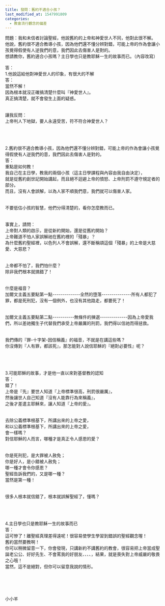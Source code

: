 ```yaml
---
title: 發問：舊約不適合小孩？
last_modified_at: 1547991809
categories:
  - 教會流行觀念的偏差
---
```


問題：我和未信者討論聖經，他說舊約的上帝和神愛世人不同，他對此很不解。<br>他說，舊約很不適合教導小孩，因為他們還不懂分辨對錯，可能上帝的作為會讓小孩覺得假使有人逆我們的意，我們因此去傷害人是對的。<br>想請教你，舊約適合小孩嗎？主日學也只是教耶穌一生的故事而已。（內容改寫）<br><!--more--><br>答：<br>1.他說這給他對神愛世人的印象，有很大的不解<br>答：<br>當然不解！<br>因為根本就沒正確搞清楚什麼叫『神愛世人』。<br>真正搞清楚，就不會發生上面的疑惑。<br> <br><br>讓我反問：<br>上帝判人下地獄，要人永遠受苦，符不符合神愛世人？<br> <br> <br><br><br>2.舊約很不適合教導小孩，因為他們還不懂分辨對錯，可能上帝的作為會讓小孩覺得假使有人逆我們的意，我們因此去傷害人是對的。<br>答：<br>重點是如何教！<br>我自己在主日學，教我的兩個小孩（這主日學課程與內容由我自由決定），<br>就是從舊約創世記開始講起，而且絕不迴避上帝的憤怒、上帝刑罰不遵守規定者的部分。<br>而且，沒有人會誤解，以為人家不順我們意，我們就可以傷害人家。<br> <br><br>不要低估小孩的智慧，他們分得清楚的，看你怎麼教而已。<br> <br><br>事實上，請問：<br>上帝對人類的啟示，是從新約開始，還是從舊約開始？<br>上帝難道不怕人家誤解祂在舊約裡的「殘暴」？<br>為什麼舊約聖經裡，以色列人不會誤解，還不斷稱頌這個「殘暴」的上帝是大慈愛、大慈悲？<br> <br><br>上帝都不怕了，我們怕什麼？<br>除非我們根本就搞錯了！<br> <br><br>什麼是福音？<br>加爾文主義五要點第一點--------------全然的墮落---------------所有人都犯了罪，都是死刑犯，沒有一個例外，也沒有其他路走，都要死了！<br> <br><br>加爾文主義五要點第二點-----------無條件的揀選--------------因為上帝愛我們，所以差祂獨生子代替我們承受上帝嚴厲的刑罰，我們得以信祂而得拯救。<br> <br><br>我們傳的『罪-十字架-因信稱義』的福音，不就是在講這些嗎？<br>你沒傳到『人有罪，都該死』，那怎能對人說信耶穌的『絕對必要性』呢？<br> <br> <br><br><br>3.可能耶穌的故事，才是他一直以來對基督教的認知<br>答：<br>錯了！<br>上帝是『先』要世人知道『上帝標準很高，刑罰很嚴厲』，<br>然後讓世人自己知道『沒有人能靠行為來稱義』，<br>之後才差遣主耶穌來，讓人知道『上帝的愛』。<br> <br><br>去除公義標準根基下，所講出來的上帝之愛，<br>和以公義標準根基下，所講出來的上帝之愛，<br>會一樣嗎？<br>對信耶穌的人而言，哪種才是真正令人感恩的愛？<br> <br><br>你是死刑犯，是大罪被人赦免；<br>你是好人，是小錯被人赦免；<br>哪一種才會令你感恩？<br>聖經告訴我們的，又是哪一種？<br>當然是第一種！<br> <br><br>很多人根本就信錯了，根本就誤解聖經了，懂嗎？<br> <br> <br><br><br>4.主日學也只是教耶穌一生的故事而已<br>答：<br>這可慘了！離聖經真理差得遠呢！很容易使學生學習到錯誤的聖經觀念喔！<br>舊約當然要教啊！<br>你可以稍微留意一下，你會發現，只講新約不講舊約的教會，很容易把上帝當成聖誕老公公、好好先生、不會罵我的好朋友、、、、，結果，就是喪失對上帝威嚴的敬畏之心哦！<br>當然，這不是絕對，但你可以留意我說的情形。<br> <br>  <br><br><br><br>小小羊<br><br><br><br><br>
